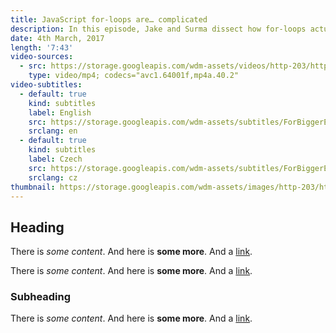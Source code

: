 ```yaml
---
title: JavaScript for-loops are… complicated
description: In this episode, Jake and Surma dissect how for-loops actually work and how they’ve evolved. Turns out, it got complicated.
date: 4th March, 2017
length: '7:43'
video-sources:
  - src: https://storage.googleapis.com/wdm-assets/videos/http-203/http-203-for-loops.mp4
    type: video/mp4; codecs="avc1.64001f,mp4a.40.2"
video-subtitles:
  - default: true
    kind: subtitles
    label: English
    src: https://storage.googleapis.com/wdm-assets/subtitles/ForBiggerEscapes-en.vtt
    srclang: en
  - default: true
    kind: subtitles
    label: Czech
    src: https://storage.googleapis.com/wdm-assets/subtitles/ForBiggerEscapes-cz.vtt
    srclang: cz
thumbnail: https://storage.googleapis.com/wdm-assets/images/http-203/http-203-for-loops.jpg
---
```

## Heading

There is *some content*. And here is **some more**. And a [link](http://test.com).

There is *some content*. And here is **some more**. And a [link](http://test.com).

### Subheading

There is *some content*. And here is **some more**. And a [link](http://test.com).
